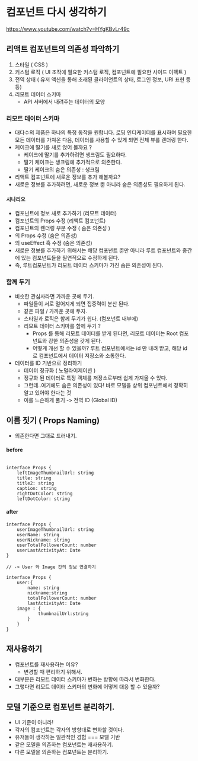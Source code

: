 # 컴포넌트 다시 생각하기

https://www.youtube.com/watch?v=HYgKBvLr49c

## 리액트 컴포넌트의 의존성 파악하기

1.  스타일 ( CSS )
2.  커스텀 로직 ( UI 조작에 필요한 커스텀 로직, 컴포넌트에 필요한 사이드 이펙트 )
3.  전역 상태 ( 유저 액션을 통해 초래된 클라이언트의 상태, 로그인 정보, URI 표현 등등)
4.  리모트 데이터 스키마
    - API 서버에서 내려주는 데이터의 모양

### 리모트 데이터 스키마

- 대다수의 제품은 하나의 특정 동작을 원합니다. 로딩 인디케이터를 표시하며 필요한 모든 데이터를 가져온 다음, 데이터를 사용할 수 있게 되면 전체 뷰를 렌더링 한다.
- 케이크에 딸기를 새로 얹어 볼까요 ?
  - 케이크에 딸기를 추가하려면 생크림도 필요하다.
  - 딸기 케이크는 생크림에 추가적으로 의존한다.
  - 딸기 케이크의 숨은 의존성 : 생크림
- 리액트 컴포넌트에 새로운 정보를 추가 해볼까요?
- 새로운 정보를 추가하려면, 새로운 정보 뿐 아니라 숨은 의존성도 필요하게 된다.

#### 시나리오

- 컴포넌트에 정보 새로 추가하기 (리모트 데이터)
- 컴포넌트의 Props 수정 (리액트 컴포넌트)
- 컴포넌트의 렌더링 부분 수정 ( 숨은 의존성 )
- 의 Props 수정 (숨은 의존성)
- 의 useEffect 훅 수정 (숨은 의존성)
- 새로운 정보를 추가하기 위해서는 해당 컴포넌트 뿐만 아니라 루트 컴포넌트와 중간에 있는 컴포넌트들을 필연적으로 수정하게 된다.
- 즉, 루트컴포넌트가 리모트 데이터 스키마가 가진 숨은 의존성이 된다.

### 함께 두기

- 비슷한 관심사라면 가까운 곳에 두기.
  - 파일들이 서로 멀어지게 되면 집중력이 분산 된다.
  - 같은 파일 / 가까운 곳에 두자.
  - 스타일과 로직은 함께 두기가 쉽다. (컴포넌트 내부에)
  - 리모트 데이터 스키마를 함께 두기 ?
    - Props 를 통해 리모트 데이터를 받게 된다면, 리모트 데이터는 Root 컴포넌트와 강한 의존성을 갖게 된다.
    - 어떻게 개선 할 수 있을까? 루트 컴포넌트에서는 id 만 내려 받고, 해당 id 로 컴포넌트에서 데이터 저장소와 소통한다.
- 데이터를 ID 기반으로 정리하기
  - 데이터 정규화 ( 노멀라이제이션 )
  - 정규화 된 데이터로 특정 객체를 저장소로부터 쉽게 가져올 수 있다.
  - 그런데..여기에도 숨은 의존성이 있다! 바로 모델을 상위 컴포넌트에서 정확히 알고 있어야 한다는 것
  - 이를 느슨하게 풀기 -> 전역 ID (Global ID)

## 이름 짓기 ( Props Naming)

- 의존한다면 그대로 드러내기.

#### before

```

interface Props {
    leftImageThumbnailUrl: string
    title: string
    title2: string
    caption: string
    rightDotColor: string
    leftDotColor: string
```

#### after

```
interface Props {
    userImageThumbnailUrl: string
    userName: string
    userNickname: string
    userTotalFollowerCount: number
    userLastActivityAt: Date
}

// -> User 와 Image 간의 정보 연결하기

interface Props {
    user:{
        name: string
        nickname:string
        totalFollowerCount: number
        lastActivityAt: Date
    image : {
            thumbnailUrl:string
        }
    }
}
```

## 재사용하기

- 컴포넌트를 재사용하는 이유?
  - 변경할 때 편리하기 위해서.
- 대부분은 리모트 데이터 스키마가 변하는 방향에 따라서 변화한다.
- 그렇다면 리모트 데이터 스키마의 변화에 어떻게 대응 할 수 있을까?

## 모델 기준으로 컴포넌트 분리하기.

- UI 기준이 아니라!
- 각자의 컴포넌트는 각자의 방향대로 변화할 것이다.
- 유저들이 생각하는 일관적인 경험 === 모델 기반
- 같은 모델을 의존하는 컴포넌트는 재사용하기.
- 다른 모델을 의존하는 컴포넌트는 분리하기.
